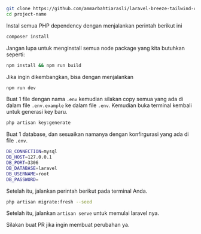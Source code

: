 ```bash
git clone https://github.com/ammarbahtiarasli/laravel-breeze-tailwind-crud-sederhana.git 'project-name'
cd project-name
```
Instal semua PHP dependency dengan menjalankan perintah berikut ini
```bash
composer install
```
Jangan lupa untuk menginstall semua node package yang kita butuhkan seperti:
```bash
npm install && npm run build
```
Jika ingin dikembangkan, bisa dengan menjalankan
```bash
npm run dev
```

Buat 1 file dengan nama `.env` kemudian silakan copy semua yang ada di dalam file `.env.example` ke dalam file `.env`. Kemudian buka terminal kembali untuk generasi key baru.
```bash
php artisan key:generate
```
Buat 1 database, dan sesuaikan namanya dengan konfirgurasi yang ada di file `.env`.
```bash
DB_CONNECTION=mysql
DB_HOST=127.0.0.1
DB_PORT=3306
DB_DATABASE=laravel
DB_USERNAME=root
DB_PASSWORD=
```
Setelah itu, jalankan perintah berikut pada terminal Anda.
```bash
php artisan migrate:fresh --seed
```
Setelah itu, jalankan `artisan serve` untuk memulai laravel nya.

Silakan buat PR jika ingin membuat perubahan ya.
